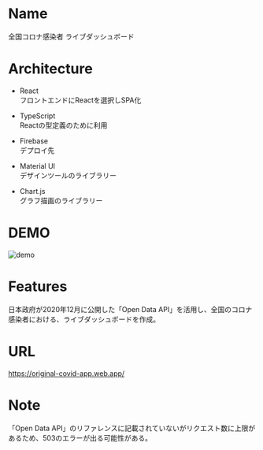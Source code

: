 # Name
全国コロナ感染者 ライブダッシュボード

# Architecture
- React<br>
フロントエンドにReactを選択しSPA化

- TypeScript<br>
Reactの型定義のために利用

- Firebase<br>
デプロイ先

- Material UI<br>
デザインツールのライブラリー

- Chart.js<br>
グラフ描画のライブラリー    

# DEMO
![demo](https://gyazo.com/3c36f0e05aea71b18beadb21d461860a/raw)

# Features
日本政府が2020年12月に公開した「Open Data API」を活用し、全国のコロナ感染者における、ライブダッシュボードを作成。

# URL
https://original-covid-app.web.app/

# Note
「Open Data API」のリファレンスに記載されていないがリクエスト数に上限があるため、503のエラーが出る可能性がある。

